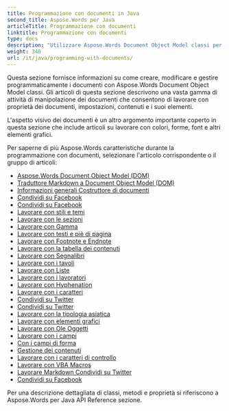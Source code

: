 ```yaml
---
title: Programmazione con documenti in Java
second_title: Aspose.Words per Java
articleTitle: Programmazione con documenti
linktitle: Programmazione con documenti
type: docs
description: "Utilizzare Aspose.Words Document Object Model classi per creare, modificare e gestire programmaticamente i documenti Java. Lavorare con proprietà documentali, impostazioni e contenuti, nonché con l'aspetto documentale attraverso la gestione di colori, forme, font e altre grafiche."
weight: 340
url: /it/java/programming-with-documents/
---
```


Questa sezione fornisce informazioni su come creare, modificare e gestire programmaticamente i documenti con Aspose.Words Document Object Model classi. Gli articoli di questa sezione descrivono una vasta gamma di attività di manipolazione dei documenti che consentono di lavorare con proprietà dei documenti, impostazioni, contenuti e i suoi elementi.

L'aspetto visivo dei documenti è un altro argomento importante coperto in questa sezione che include articoli su lavorare con colori, forme, font e altri elementi grafici.

Per saperne di più Aspose.Words caratteristiche durante la programmazione con documenti, selezionare l'articolo corrispondente o il gruppo di articoli:

- [Aspose.Words Document Object Model (DOM)](/words/it/java/aspose-words-document-object-model/)
- [Traduttore Markdown a Document Object Model (DOM)](/words/it/java/translate-markdown-to-document-object-model/)
- [Informazioni generali Costruttore di documenti](/words/it/java/document-builder-overview/)
- [Condividi su Facebook](/words/it/java/working-with-document/)
- [Condividi su Facebook](/words/it/java/protect-or-encrypt-a-document/)
- [Lavorare con stili e temi](/words/java/working-with-styles/)
- [Lavorare con le sezioni](/words/it/java/working-with-sections/)
- [Lavorare con Gamma](/words/it/java/working-with-ranges/)
- [Lavorare con testi e piè di pagina](/words/it/java/working-with-headers-and-footers/)
- [Lavorare con Footnote e Endnote](/words/it/java/working-with-footnote-and-endnote/)
- [Lavorare con la tabella dei contenuti](/words/it/java/working-with-table-of-contents/)
- [Lavorare con Segnalibri](/words/it/java/working-with-bookmarks/)
- [Lavorare con i tavoli](/words/it/java/working-with-tables/)
- [Lavorare con Liste](/words/it/java/working-with-lists/)
- [Lavorare con i lavoratori](/words/it/java/working-with-paragraphs/)
- [Lavorare con Hyphenation](/words/it/java/working-with-hyphenation/)
- [Lavorare con i caratteri](/words/it/java/working-with-fonts/)
- [Condividi su Twitter](/words/it/java/working-with-linked-textboxes/)
- [Condividi su Twitter](/words/it/java/working-with-comments/)
- [Lavorare con la tipologia asiatica](/words/it/java/working-with-asian-typography/)
- [Lavorare con elementi grafici](/words/java/working-with-graphic-elements/)
- [Lavorare con Ole Oggetti](/words/it/java/working-with-ole-objects/)
- [Lavorare con i campi](/words/it/java/working-with-fields/)
- [Con i campi di forma](/words/it/java/working-with-form-fields/)
- [Gestione dei contenuti](/words/java/contents-management/)
- [Lavorare con i caratteri di controllo](/words/it/java/working-with-control-characters/)
- [Lavorare con VBA Macros](/words/it/java/working-with-vba-macros/)
- [Lavorare Markdown Condividi su Twitter](/words/it/java/working-with-markdown-features/)
- [Condividi su Facebook](/words/it/java/working-with-text-document/)

Per una descrizione dettagliata di classi, metodi e proprietà si riferiscono a Aspose.Words per Java API Reference sezione.